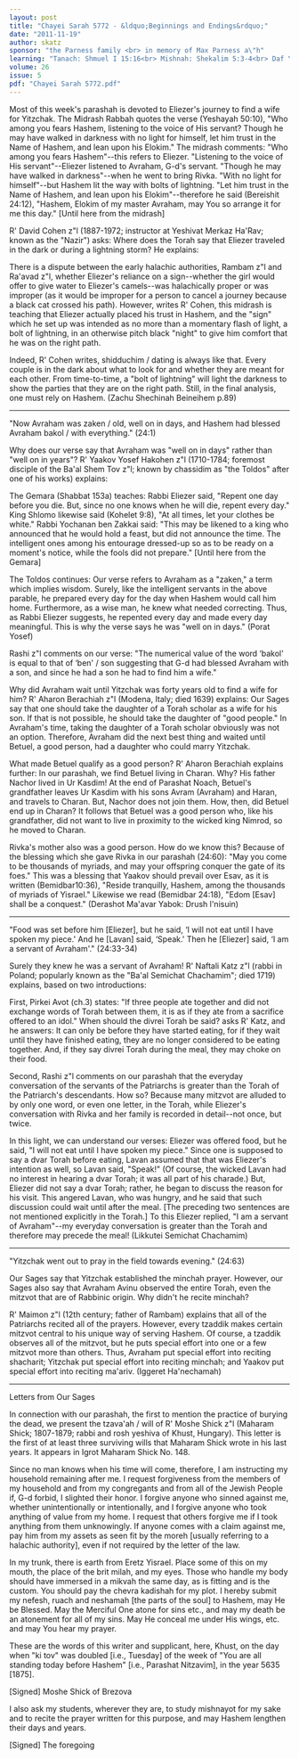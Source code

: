```yaml
---
layout: post
title: "Chayei Sarah 5772 - &ldquo;Beginnings and Endings&rdquo;"
date: "2011-11-19"
author: skatz
sponsor: "the Parness family <br> in memory of Max Parness a\"h"
learning: "Tanach: Shmuel I 15:16<br> Mishnah: Shekalim 5:3-4<br> Daf Yomi (Bavli): Bechorot 5<br> Daf Yomi (Yerushalmi): Yoma 7"
volume: 26
issue: 5
pdf: "Chayei Sarah 5772.pdf"
---
```


Most of this week's parashah is devoted to Eliezer's journey to find a wife for Yitzchak. The Midrash Rabbah quotes the verse (Yeshayah 50:10), "Who among you fears Hashem, listening to the voice of His servant? Though he may have walked in darkness with no light for himself, let him trust in the Name of Hashem, and lean upon his Elokim." The midrash comments: "Who among you fears Hashem"--this refers to Eliezer. "Listening to the voice of His servant"--Eliezer listened to Avraham, G-d's servant. "Though he may have walked in darkness"--when he went to bring Rivka. "With no light for himself"--but Hashem lit the way with bolts of lightning. "Let him trust in the Name of Hashem, and lean upon his Elokim"--therefore he said (Bereishit 24:12), "Hashem, Elokim of my master Avraham, may You so arrange it for me this day." \[Until here from the midrash\]

R' David Cohen z"l (1887-1972; instructor at Yeshivat Merkaz Ha'Rav; known as the "Nazir") asks: Where does the Torah say that Eliezer traveled in the dark or during a lightning storm? He explains:

There is a dispute between the early halachic authorities, Rambam z"l and Ra'avad z"l, whether Eliezer's reliance on a sign--whether the girl would offer to give water to Eliezer's camels--was halachically proper or was improper (as it would be improper for a person to cancel a journey because a black cat crossed his path). However, writes R' Cohen, this midrash is teaching that Eliezer actually placed his trust in Hashem, and the "sign" which he set up was intended as no more than a momentary flash of light, a bolt of lightning, in an otherwise pitch black "night" to give him comfort that he was on the right path.

Indeed, R' Cohen writes, shidduchim / dating is always like that. Every couple is in the dark about what to look for and whether they are meant for each other. From time-to-time, a "bolt of lightning" will light the darkness to show the parties that they are on the right path. Still, in the final analysis, one must rely on Hashem. (Zachu Shechinah Beineihem p.89)

********

"Now Avraham was zaken / old, well on in days, and Hashem had blessed Avraham bakol / with everything." (24:1)

Why does our verse say that Avraham was "well on in days" rather than "well on in years"? R' Yaakov Yosef Hakohen z"l (1710-1784; foremost disciple of the Ba'al Shem Tov z"l; known by chassidim as "the Toldos" after one of his works) explains:

The Gemara (Shabbat 153a) teaches: Rabbi Eliezer said, "Repent one day before you die. But, since no one knows when he will die, repent every day." King Shlomo likewise said (Kohelet 9:8), "At all times, let your clothes be white." Rabbi Yochanan ben Zakkai said: "This may be likened to a king who announced that he would hold a feast, but did not announce the time. The intelligent ones among his entourage dressed-up so as to be ready on a moment's notice, while the fools did not prepare." \[Until here from the Gemara\]

The Toldos continues: Our verse refers to Avraham as a "zaken," a term which implies wisdom. Surely, like the intelligent servants in the above parable, he prepared every day for the day when Hashem would call him home. Furthermore, as a wise man, he knew what needed correcting. Thus, as Rabbi Eliezer suggests, he repented every day and made every day meaningful. This is why the verse says he was "well on in days." (Porat Yosef)

Rashi z"l comments on our verse: "The numerical value of the word &lsquo;bakol' is equal to that of &lsquo;ben' / son suggesting that G-d had blessed Avraham with a son, and since he had a son he had to find him a wife."

Why did Avraham wait until Yitzchak was forty years old to find a wife for him? R' Aharon Berachiah z"l (Modena, Italy; died 1639) explains: Our Sages say that one should take the daughter of a Torah scholar as a wife for his son. If that is not possible, he should take the daughter of "good people." In Avraham's time, taking the daughter of a Torah scholar obviously was not an option. Therefore, Avraham did the next best thing and waited until Betuel, a good person, had a daughter who could marry Yitzchak.

What made Betuel qualify as a good person? R' Aharon Berachiah explains further: In our parashah, we find Betuel living in Charan. Why? His father Nachor lived in Ur Kasdim! At the end of Parashat Noach, Betuel's grandfather leaves Ur Kasdim with his sons Avram (Avraham) and Haran, and travels to Charan. But, Nachor does not join them. How, then, did Betuel end up in Charan? It follows that Betuel was a good person who, like his grandfather, did not want to live in proximity to the wicked king Nimrod, so he moved to Charan.

Rivka's mother also was a good person. How do we know this? Because of the blessing which she gave Rivka in our parashah (24:60): "May you come to be thousands of myriads, and may your offspring conquer the gate of its foes." This was a blessing that Yaakov should prevail over Esav, as it is written (Bemidbar10:36), "Reside tranquilly, Hashem, among the thousands of myriads of Yisrael." Likewise we read (Bemidbar 24:18), "Edom \[Esav\] shall be a conquest." (Derashot Ma'avar Yabok: Drush l'nisuin)

********

"Food was set before him \[Eliezer\], but he said, &lsquo;I will not eat until I have spoken my piece.' And he \[Lavan\] said, &lsquo;Speak.' Then he \[Eliezer\] said, &lsquo;I am a servant of Avraham'." (24:33-34)

Surely they knew he was a servant of Avraham! R' Naftali Katz z"l (rabbi in Poland; popularly known as the "Ba'al Semichat Chachamim"; died 1719) explains, based on two introductions:

First, Pirkei Avot (ch.3) states: "If three people ate together and did not exchange words of Torah between them, it is as if they ate from a sacrifice offered to an idol." When should the divrei Torah be said? asks R' Katz, and he answers: It can only be before they have started eating, for if they wait until they have finished eating, they are no longer considered to be eating together. And, if they say divrei Torah during the meal, they may choke on their food.

Second, Rashi z"l comments on our parashah that the everyday conversation of the servants of the Patriarchs is greater than the Torah of the Patriarch's descendants. How so? Because many mitzvot are alluded to by only one word, or even one letter, in the Torah, while Eliezer's conversation with Rivka and her family is recorded in detail--not once, but twice.

In this light, we can understand our verses: Eliezer was offered food, but he said, "I will not eat until I have spoken my piece." Since one is supposed to say a dvar Torah before eating, Lavan assumed that that was Eliezer's intention as well, so Lavan said, "Speak!" (Of course, the wicked Lavan had no interest in hearing a dvar Torah; it was all part of his charade.) But, Eliezer did not say a dvar Torah; rather, he began to discuss the reason for his visit. This angered Lavan, who was hungry, and he said that such discussion could wait until after the meal. \[The preceding two sentences are not mentioned explicitly in the Torah.\] To this Eliezer replied, "I am a servant of Avraham"--my everyday conversation is greater than the Torah and therefore may precede the meal! (Likkutei Semichat Chachamim)

********

"Yitzchak went out to pray in the field towards evening." (24:63)

Our Sages say that Yitzchak established the minchah prayer. However, our Sages also say that Avraham Avinu observed the entire Torah, even the mitzvot that are of Rabbinic origin. Why didn't he recite minchah?

R' Maimon z"l (12th century; father of Rambam) explains that all of the Patriarchs recited all of the prayers. However, every tzaddik makes certain mitzvot central to his unique way of serving Hashem. Of course, a tzaddik observes all of the mitzvot, but he puts special effort into one or a few mitzvot more than others. Thus, Avraham put special effort into reciting shacharit; Yitzchak put special effort into reciting minchah; and Yaakov put special effort into reciting ma'ariv. (Iggeret Ha'nechamah)

********

Letters from Our Sages

In connection with our parashah, the first to mention the practice of burying the dead, we present the tzava'ah / will of R' Moshe Shick z"l (Maharam Shick; 1807-1879; rabbi and rosh yeshiva of Khust, Hungary). This letter is the first of at least three surviving wills that Maharam Shick wrote in his last years. It appears in Igrot Maharam Shick No. 148.

Since no man knows when his time will come, therefore, I am instructing my household remaining after me. I request forgiveness from the members of my household and from my congregants and from all of the Jewish People if, G-d forbid, I slighted their honor. I forgive anyone who sinned against me, whether unintentionally or intentionally, and I forgive anyone who took anything of value from my home. I request that others forgive me if I took anything from them unknowingly. If anyone comes with a claim against me, pay him from my assets as seen fit by the moreh \[usually referring to a halachic authority\], even if not required by the letter of the law.

In my trunk, there is earth from Eretz Yisrael. Place some of this on my mouth, the place of the brit milah, and my eyes. Those who handle my body should have immersed in a mikvah the same day, as is fitting and is the custom. You should pay the chevra kadishah for my plot. I hereby submit my nefesh, ruach and neshamah \[the parts of the soul\] to Hashem, may He be Blessed. May the Merciful One atone for sins etc., and may my death be an atonement for all of my sins. May He conceal me under His wings, etc. and may You hear my prayer.

These are the words of this writer and supplicant, here, Khust, on the day when "ki tov" was doubled \[i.e., Tuesday\] of the week of "You are all standing today before Hashem" \[i.e., Parashat Nitzavim\], in the year 5635 \[1875\].

\[Signed\] Moshe Shick of Brezova

I also ask my students, wherever they are, to study mishnayot for my sake and to recite the prayer written for this purpose, and may Hashem lengthen their days and years.

\[Signed\] The foregoing

